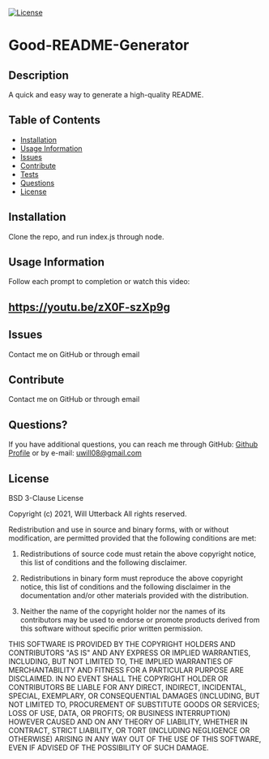 
[![License](https://img.shields.io/badge/license-BSD%203--Clause-red)](http://choosealicense.com/licenses/bsd-3-clause/)
# Good-README-Generator

## Description

A quick and easy way to generate a high-quality README.

## Table of Contents

- [Installation](#Installation)
- [Usage Information](#Usage-Information)
- [Issues](#Issues)
- [Contribute](#Contribute)
- [Tests](#Tests)
- [Questions](#Questions)
- [License](#License)

## Installation

Clone the repo, and run index.js through node.

## Usage Information

Follow each prompt to completion or watch this video:

## https://youtu.be/zX0F-szXp9g

## Issues

Contact me on GitHub or through email

## Contribute

Contact me on GitHub or through email

## Questions?
If you have additional questions, you can reach me through GitHub:
[Github Profile](https://github.com/wjutterback) or by e-mail: uwill08@gmail.com

## License

BSD 3-Clause License

Copyright (c) 2021, Will Utterback
All rights reserved.

Redistribution and use in source and binary forms, with or without
modification, are permitted provided that the following conditions are met:

1. Redistributions of source code must retain the above copyright notice, this
   list of conditions and the following disclaimer.

2. Redistributions in binary form must reproduce the above copyright notice,
   this list of conditions and the following disclaimer in the documentation
   and/or other materials provided with the distribution.

3. Neither the name of the copyright holder nor the names of its
   contributors may be used to endorse or promote products derived from
   this software without specific prior written permission.

THIS SOFTWARE IS PROVIDED BY THE COPYRIGHT HOLDERS AND CONTRIBUTORS "AS IS"
AND ANY EXPRESS OR IMPLIED WARRANTIES, INCLUDING, BUT NOT LIMITED TO, THE
IMPLIED WARRANTIES OF MERCHANTABILITY AND FITNESS FOR A PARTICULAR PURPOSE ARE
DISCLAIMED. IN NO EVENT SHALL THE COPYRIGHT HOLDER OR CONTRIBUTORS BE LIABLE
FOR ANY DIRECT, INDIRECT, INCIDENTAL, SPECIAL, EXEMPLARY, OR CONSEQUENTIAL
DAMAGES (INCLUDING, BUT NOT LIMITED TO, PROCUREMENT OF SUBSTITUTE GOODS OR
SERVICES; LOSS OF USE, DATA, OR PROFITS; OR BUSINESS INTERRUPTION) HOWEVER
CAUSED AND ON ANY THEORY OF LIABILITY, WHETHER IN CONTRACT, STRICT LIABILITY,
OR TORT (INCLUDING NEGLIGENCE OR OTHERWISE) ARISING IN ANY WAY OUT OF THE USE
OF THIS SOFTWARE, EVEN IF ADVISED OF THE POSSIBILITY OF SUCH DAMAGE.

